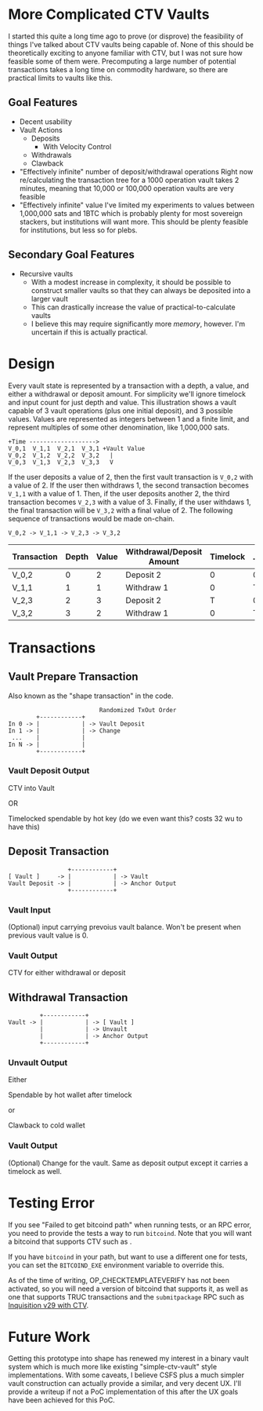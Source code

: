 # More Complicated CTV Vaults

I started this quite a long time ago to prove (or disprove) the feasibility of things I've talked about CTV vaults being capable of.
None of this should be theoretically exciting to anyone familiar with CTV, but I was not sure how feasible some of them were.
Precomputing a large number of potential transactions takes a long time on commodity hardware, so there are practical limits to vaults like this.

## Goal Features

- Decent usability
- Vault Actions
  - Deposits
    - With Velocity Control
  - Withdrawals
  - Clawback
- "Effectively infinite" number of deposit/withdrawal operations
  Right now re/calculating the transaction tree for a 1000 operation vault takes 2 minutes, meaning that 10,000 or 100,000 operation vaults are very feasible
- "Effectively infinite" value
  I've limited my experiments to values between 1,000,000 sats and 1BTC which is probably plenty for most sovereign stackers, but institutions will want more.
  This should be plenty feasible for institutions, but less so for plebs.

## Secondary Goal Features
- Recursive vaults
  - With a modest increase in complexity, it should be possible to construct smaller vaults so that they can always be deposited into a larger vault
  - This can drastically increase the value of practical-to-calculate vaults
  - I believe this may require significantly more *memory*, however. I'm uncertain if this is actually practical.

# Design

Every vault state is represented by a transaction with a depth, a value, and either a withdrawal or deposit amount.
For simplicity we'll ignore timelock and input count for just depth and value.
This illustration shows a vault capable of 3 vault operations (plus one initial deposit), and 3 possible values.
Values are represented as integers between 1 and a finite limit, and represent multiples of some other denomination, like 1,000,000 sats.


    +Time ------------------->
    V_0,1  V_1,1  V_2,1  V_3,1 +Vault Value
    V_0,2  V_1,2  V_2,2  V_3,2   |
    V_0,3  V_1,3  V_2,3  V_3,3   V

If the user deposits a value of 2, then the first vault transaction is `V_0,2`
with a value of 2.
If the user then withdraws 1, the second transaction becomes `V_1,1` with a
value of 1.
Then, if the user deposits another 2, the third transaction becomes `V_2,3` with
a value of 3.
Finally, if the user withdaws 1, the final transaction will be `V_3,2` with a
final value of 2. 
The following sequence of transactions would be made on-chain.

    V_0,2 -> V_1,1 -> V_2,3 -> V_3,2

| Transaction | Depth | Value | Withdrawal/Deposit Amount | Timelock | Next Timelock |
|-------------|-------|-------|---------------------------|----------|---------------|
| V_0,2       | 0     | 2     | Deposit 2                 | 0        | 0             |
| V_1,1       | 1     | 1     | Withdraw 1                | 0        | T             |
| V_2,3       | 2     | 3     | Deposit 2                 | T        | 0             |
| V_3,2       | 3     | 2     | Withdraw 1                | 0        | T             |

# Transactions

## Vault Prepare Transaction

Also known as the "shape transaction" in the code.

                              Randomized TxOut Order
            +------------+
    In 0 -> |            | -> Vault Deposit
    In 1 -> |            | -> Change
     ...    |            |
    In N -> |            |
            +------------+

### Vault Deposit Output

CTV into Vault

OR

Timelocked spendable by hot key (do we even want this? costs 32 wu to have this)

## Deposit Transaction

                     +------------+
    [ Vault ]     -> |            | -> Vault
    Vault Deposit -> |            | -> Anchor Output
                     +------------+

### Vault Input

(Optional) input carrying prevoius vault balance.
Won't be present when previous vault value is 0.

### Vault Output

CTV for either withdrawal or deposit

## Withdrawal Transaction

             +------------+
    Vault -> |            | -> [ Vault ]
             |            | -> Unvault
             |            | -> Anchor Output
             +------------+

### Unvault Output

Either

Spendable by hot wallet after timelock

or

Clawback to cold wallet

### Vault Output

(Optional) Change for the vault.
Same as deposit output except it carries a timelock as well.

# Testing Error

If you see "Failed to get bitcoind path" when running tests, or an RPC error, you need to provide
the tests a way to run `bitcoind`. Note that you will want a bitcoind that supports CTV such as .

If you have `bitcoind` in your path, but want to use a different one for tests, you can set the `BITCOIND_EXE` environment variable to override this.

As of the time of writing, OP_CHECKTEMPLATEVERIFY has not been activated, so you
will need a version of bitcoind that supports it, as well as one that supports TRUC transactions and the `submitpackage` RPC such as [Inquisition v29 with CTV](https://github.com/ajtowns/bitcoin/tree/202507-inq29-ctv).

# Future Work

Getting this prototype into shape has renewed my interest in a binary vault system which is much more like existing "simple-ctv-vault" style implementations.
With some caveats, I believe CSFS plus a much simpler vault construction can actually provide a similar, and very decent UX.
I'll provide a writeup if not a PoC implementation of this after the UX goals have been achieved for this PoC.
